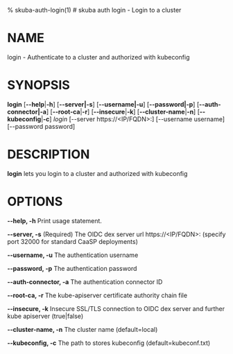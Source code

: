 % skuba-auth-login(1) # skuba auth login - Login to a cluster

# NAME
login - Authenticate to a cluster and authorized with kubeconfig 

# SYNOPSIS
**login**
[**--help**|**-h**] [**--server|-s**] [**--username|-u**]
[**--password|-p**] [**--auth-connector|-a**] [**--root-ca**|**-r**]
[**--insecure**|**-k**] [**--cluster-name**|**-n**] [**--kubeconfig**|**-c**]
*login* [--server https://<IP/FQDN>:<Port>] [--username username] [--password password]

# DESCRIPTION
**login** lets you login to a cluster and authorized with kubeconfig

# OPTIONS

**--help, -h**
  Print usage statement.

**--server, -s**
  (Required) The OIDC dex server url https://<IP/FQDN>:<Port> (specify port 32000 for standard CaaSP deployments)

**--username, -u**
  The authentication username

**--password, -p**
  The authentication password

**--auth-connector, -a**
  The authentication connector ID

**--root-ca, -r**
  The kube-apiserver certificate authority chain file

**--insecure, -k**
  Insecure SSL/TLS connection to OIDC dex server and further kube apiserver (true|false)

**--cluster-name, -n**
  The cluster name (default=local)

**--kubeconfig, -c**
  The path to stores kubeconfig (default=kubeconf.txt)
